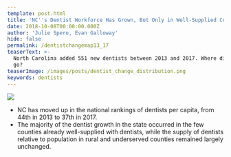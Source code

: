 ```yaml
---
template: post.html
title: 'NC''s Dentist Workforce Has Grown, But Only in Well-Supplied Counties'
date: 2018-10-08T00:00:00.000Z
author: 'Julie Spero, Evan Galloway'
hide: false
permalink: /dentistchangemap13_17
teaserText: >-
  North Carolina added 551 new dentists between 2013 and 2017. Where did they
  go?
teaserImage: /images/posts/dentist_change_distribution.png
keywords: dentists
---
```

![](/images/posts/dentist_change_distribution.png)

* NC has moved up in the national rankings of dentists per capita, from 44th in 2013 to 37th in 2017.
* The majority of the dentist growth in the state occurred in the few counties already well-supplied with dentists, while the supply of dentists relative to population in rural and underserved counties remained largely unchanged.

